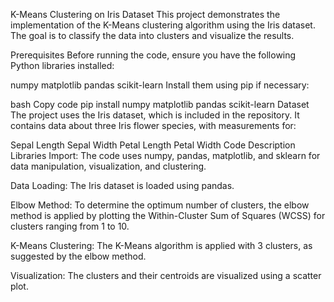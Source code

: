 K-Means Clustering on Iris Dataset
This project demonstrates the implementation of the K-Means clustering algorithm using the Iris dataset. The goal is to classify the data into clusters and visualize the results.

Prerequisites
Before running the code, ensure you have the following Python libraries installed:

numpy
matplotlib
pandas
scikit-learn
Install them using pip if necessary:

bash
Copy code
pip install numpy matplotlib pandas scikit-learn
Dataset
The project uses the Iris dataset, which is included in the repository. It contains data about three Iris flower species, with measurements for:

Sepal Length
Sepal Width
Petal Length
Petal Width
Code Description
Libraries Import: The code uses numpy, pandas, matplotlib, and sklearn for data manipulation, visualization, and clustering.

Data Loading: The Iris dataset is loaded using pandas.

Elbow Method: To determine the optimum number of clusters, the elbow method is applied by plotting the Within-Cluster Sum of Squares (WCSS) for clusters ranging from 1 to 10.

K-Means Clustering: The K-Means algorithm is applied with 3 clusters, as suggested by the elbow method.

Visualization: The clusters and their centroids are visualized using a scatter plot.
